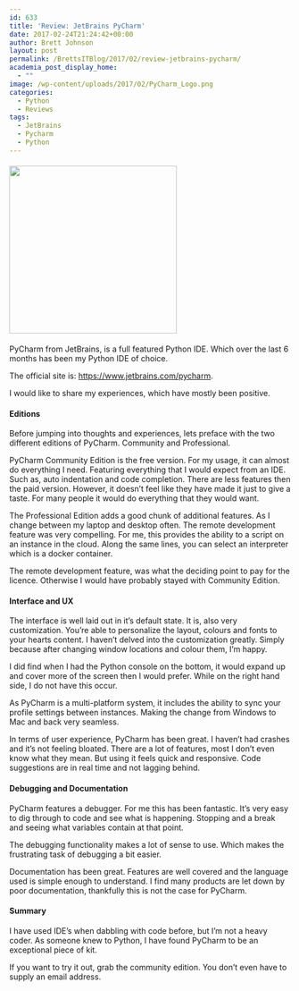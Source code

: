 ```yaml
---
id: 633
title: 'Review: JetBrains PyCharm'
date: 2017-02-24T21:24:42+00:00
author: Brett Johnson
layout: post
permalink: /BrettsITBlog/2017/02/review-jetbrains-pycharm/
academia_post_display_home:
  - ""
image: /wp-content/uploads/2017/02/PyCharm_Logo.png
categories:
  - Python
  - Reviews
tags:
  - JetBrains
  - Pycharm
  - Python
---
```

#### [<img class="alignnone size-medium wp-image-662" src="https://sdbrett.com/assets/images/2017/02/PyCharm_Logo-300x300.png" alt="" width="300" height="300" srcset="https://sdbrett.com/assets/images2017/02/PyCharm_Logo-300x300.png 300w, https://sdbrett.com/assets/images2017/02/PyCharm_Logo-150x150.png 150w, https://sdbrett.com/assets/images2017/02/PyCharm_Logo-260x260.png 260w, https://sdbrett.com/assets/images2017/02/PyCharm_Logo.png 400w" sizes="(max-width: 300px) 100vw, 300px" />](https://sdbrett.com/assets/images/2017/02/PyCharm_Logo.png)

PyCharm from JetBrains, is a full featured Python IDE. Which over the last 6 months has been my Python IDE of choice.

The official site is: <https://www.jetbrains.com/pycharm>.

I would like to share my experiences, which have mostly been positive.

#### Editions

Before jumping into thoughts and experiences, lets preface with the two different editions of PyCharm. Community and Professional.

PyCharm Community Edition is the free version. For my usage, it can almost do everything I need. Featuring everything that I would expect from an IDE. Such as, auto indentation and code completion. There are less features then the paid version. However, it doesn&#8217;t feel like they have made it just to give a taste. For many people it would do everything that they would want.

The Professional Edition adds a good chunk of additional features. As I change between my laptop and desktop often. The remote development feature was very compelling. For me, this provides the ability to a script on an instance in the cloud. Along the same lines, you can select an interpreter which is a docker container.

The remote development feature, was what the deciding point to pay for the licence. Otherwise I would have probably stayed with Community Edition.

#### Interface and UX

The interface is well laid out in it&#8217;s default state. It is, also very customization. You&#8217;re able to personalize the layout, colours and fonts to your hearts content. I haven&#8217;t delved into the customization greatly. Simply because after changing window locations and colour them, I&#8217;m happy.

I did find when I had the Python console on the bottom, it would expand up and cover more of the screen then I would prefer. While on the right hand side, I do not have this occur.

As PyCharm is a multi-platform system, it includes the ability to sync your profile settings between instances. Making the change from Windows to Mac and back very seamless.

In terms of user experience, PyCharm has been great. I haven&#8217;t had crashes and it&#8217;s not feeling bloated. There are a lot of features, most I don&#8217;t even know what they mean. But using it feels quick and responsive. Code suggestions are in real time and not lagging behind.

#### Debugging and Documentation

PyCharm features a debugger. For me this has been fantastic. It&#8217;s very easy to dig through to code and see what is happening. Stopping and a break and seeing what variables contain at that point.

The debugging functionality makes a lot of sense to use. Which makes the frustrating task of debugging a bit easier.

Documentation has been great. Features are well covered and the language used is simple enough to understand. I find many products are let down by poor documentation, thankfully this is not the case for PyCharm.

#### Summary

I have used IDE&#8217;s when dabbling with code before, but I&#8217;m not a heavy coder. As someone knew to Python, I have found PyCharm to be an exceptional piece of kit.

If you want to try it out, grab the community edition. You don&#8217;t even have to supply an email address.
